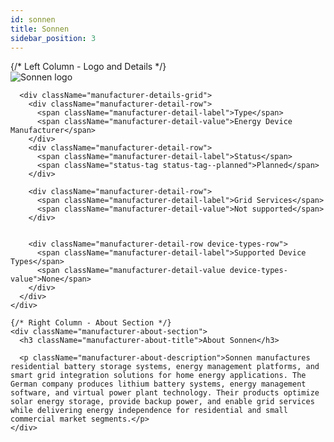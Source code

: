 ```yaml
---
id: sonnen
title: Sonnen
sidebar_position: 3
---
```



<div className="manufacturer-hero-card">
  <div className="manufacturer-hero-desktop">
    {/* Left Column - Logo and Details */}
    <div className="manufacturer-details-section">
      <div className="manufacturer-logo-container">
        <div className="manufacturer-logo-wrapper">
          <img 
        src="https://device.cms.texture.energy/logo/Sonnen.svg" 
        alt="Sonnen logo" 
        className="manufacturer-logo"
      />
        </div>
      </div>
      
      <div className="manufacturer-details-grid">
        <div className="manufacturer-detail-row">
          <span className="manufacturer-detail-label">Type</span>
          <span className="manufacturer-detail-value">Energy Device Manufacturer</span>
        </div>
        <div className="manufacturer-detail-row">
          <span className="manufacturer-detail-label">Status</span>
          <span className="status-tag status-tag--planned">Planned</span>
        </div>
        
        <div className="manufacturer-detail-row">
          <span className="manufacturer-detail-label">Grid Services</span>
          <span className="manufacturer-detail-value">Not supported</span>
        </div>
        
        
        <div className="manufacturer-detail-row device-types-row">
          <span className="manufacturer-detail-label">Supported Device Types</span>
          <span className="manufacturer-detail-value device-types-value">None</span>
        </div>
      </div>
    </div>
    
    {/* Right Column - About Section */}
    <div className="manufacturer-about-section">
      <h3 className="manufacturer-about-title">About Sonnen</h3>
      
      <p className="manufacturer-about-description">Sonnen manufactures residential battery storage systems, energy management platforms, and smart grid integration solutions for home energy applications. The German company produces lithium battery systems, energy management software, and virtual power plant technology. Their products optimize solar energy storage, provide backup power, and enable grid services while delivering energy independence for residential and small commercial market segments.</p>
    </div>
  </div>
</div>

<style jsx>{`
  .manufacturer-hero-card {
    background: var(--ifm-card-background-color);
    border: 1px solid #9ca3af;
    border-radius: 12px;
    margin-bottom: 32px;
  }

  .manufacturer-hero-desktop {
    display: grid;
    grid-template-columns: 1fr 1fr;
    gap: 24px;
    align-items: stretch;
  }

  .manufacturer-details-section {
    border-right: 1px solid #d1d5db;
    background: #f8fcff;
    border-radius: 8px;
    display: flex;
    flex-direction: column;
    height: 100%;
  }

  .manufacturer-logo-container {
    display: flex;
    align-items: center;
    gap: 20px;
    margin-bottom: 32px;
    padding: 24px 24px 0 24px;
  }

  .manufacturer-logo-wrapper {
    background: #ffffff;
    border: 1px solid #e5e7eb;
    border-radius: 12px;
    padding: 20px;
    flex-shrink: 0;
    width: 200px;
    height: 120px;
    display: flex;
    align-items: center;
    justify-content: center;
    box-shadow: 0 1px 3px 0 rgba(0, 0, 0, 0.1), 0 1px 2px 0 rgba(0, 0, 0, 0.06);
  }

  .manufacturer-logo {
    width: 100%;
    height: 100%;
    object-fit: contain;
    opacity: 0.9;
  }

  .manufacturer-logo-placeholder {
    width: 160px;
    height: 80px;
    background: linear-gradient(135deg, #f3f4f6 0%, #e5e7eb 100%);
    border-radius: 8px;
    display: flex;
    align-items: center;
    justify-content: center;
    font-size: 20px;
    font-weight: 600;
    color: #6b7280;
  }

  .manufacturer-details-grid {
    display: grid;
    gap: 12px;
    padding: 0 24px 24px 24px;
  }

  .manufacturer-detail-row {
    display: flex;
    justify-content: space-between;
    align-items: center;
    padding: 12px 0;
    border-bottom: 1px solid #e5e7eb;
  }

  .manufacturer-detail-row:last-child {
    border-bottom: none;
  }

  .manufacturer-detail-label {
    font-weight: 500;
    color: #6b7280;
    font-size: 14px;
  }

  .manufacturer-detail-value {
    font-weight: 600;
    color: #1f2937;
    font-size: 14px;
  }

  .manufacturer-website-link {
    color: #444ae1;
    text-decoration: none;
    font-weight: 600;
    font-size: 14px;
    transition: text-decoration 0.2s ease;
  }

  .manufacturer-website-link:hover {
    text-decoration: underline;
  }

  .device-types-row {
    align-items: flex-start;
    padding: 16px 0;
  }

  .device-types-value {
    text-align: right;
    max-width: 60%;
    line-height: 1.4;
    word-wrap: break-word;
    hyphens: auto;
  }

  .manufacturer-about-section {
    padding: 48px 32px 32px 16px;
  }

  .manufacturer-about-title {
    margin: 0 0 20px 0;
    font-size: 18px;
    font-weight: 600;
    color: #1f2937;
  }

  .manufacturer-about-description {
    margin: 0 0 20px 0;
    font-size: 18px;
    line-height: 1.6;
    color: #4b5563;
  }

  /* Mobile responsive - stack columns */
  @media (max-width: 768px) {
    .manufacturer-hero-desktop {
      grid-template-columns: 1fr;
      gap: 16px;
    }

    .manufacturer-details-section {
      border-right: none;
      border-bottom: 1px solid #d1d5db;
      margin-bottom: 16px;
    }
  }

  /* Dark mode styles */
  [data-theme="dark"] .manufacturer-hero-card {
    background: #2d2d2d !important;
    border-color: #4b5563 !important;
  }

  [data-theme="dark"] .manufacturer-details-section {
    background: #1f1f2e !important;
    border-right-color: #4b5563 !important;
  }

  [data-theme="dark"] .manufacturer-logo-wrapper {
    background: #ffffff !important;
    border-color: #e5e7eb !important;
  }

  [data-theme="dark"] .manufacturer-detail-label {
    color: #d1d5db !important;
  }

  [data-theme="dark"] .manufacturer-detail-value {
    color: #ffffff !important;
  }

  [data-theme="dark"] .manufacturer-website-link {
    color: #b4b9ff !important;
  }

  [data-theme="dark"] .manufacturer-about-title {
    color: #ffffff !important;
  }

  [data-theme="dark"] .manufacturer-about-description {
    color: #d1d5db !important;
  }

  [data-theme="dark"] .manufacturer-detail-row {
    border-bottom-color: #4b5563 !important;
  }

  [data-theme="dark"] .manufacturer-logo-placeholder {
    background: linear-gradient(135deg, #374151 0%, #4b5563 100%) !important;
    color: #d1d5db !important;
  }

  /* Status tag styles */
  .status-tag {
    padding: 4px 8px;
    border-radius: 4px;
    font-size: 12px;
    font-weight: 500;
  }

  .status-tag--production {
    background-color: #ecfdf5;
    color: #065f46;
  }

  .status-tag--development {
    background-color: #fffbeb;
    color: #92400e;
  }

  .status-tag--planned {
    background-color: #f5f3ff;
    color: #5b21b6;
  }

  .status-tag--blocked {
    background-color: #fef2f2;
    color: #991b1b;
  }

  /* Dark mode status tag styles */
  [data-theme="dark"] .status-tag--production {
    background-color: #064e3b;
    color: #6ee7b7;
  }

  [data-theme="dark"] .status-tag--development {
    background-color: #78350f;
    color: #fbbf24;
  }

  [data-theme="dark"] .status-tag--planned {
    background-color: #4c1d95;
    color: #c4b5fd;
  }

  [data-theme="dark"] .status-tag--blocked {
    background-color: #7f1d1d;
    color: #fca5a5;
  }
`}</style>





